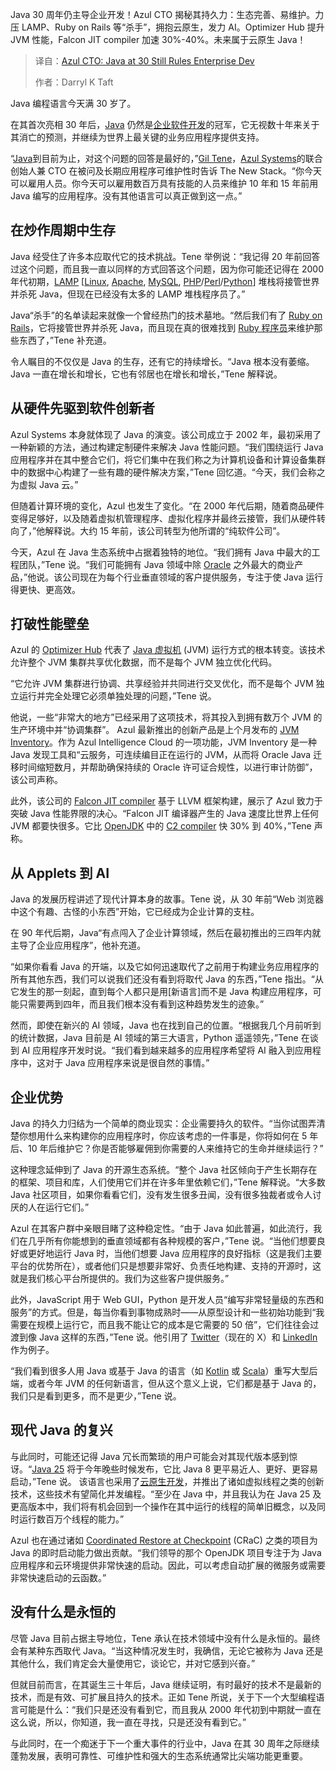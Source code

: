 <!--
title: Azul首席技术官：Java在30岁时仍然主导企业开发
cover: https://cdn.thenewstack.io/media/2025/05/71dcac54-jac-alexandru-nx6fp9n4xgw-unsplash-1.jpg
summary: Java 30 周年仍主导企业开发！Azul CTO 揭秘其持久力：生态完善、易维护。力压 LAMP、Ruby on Rails 等“杀手”，拥抱云原生，发力 AI。Optimizer Hub 提升 JVM 性能，Falcon JIT compiler 加速 30%-40%。未来属于云原生 Java！
-->

Java 30 周年仍主导企业开发！Azul CTO 揭秘其持久力：生态完善、易维护。力压 LAMP、Ruby on Rails 等“杀手”，拥抱云原生，发力 AI。Optimizer Hub 提升 JVM 性能，Falcon JIT compiler 加速 30%-40%。未来属于云原生 Java！

> 译自：[Azul CTO: Java at 30 Still Rules Enterprise Dev](https://thenewstack.io/azul-cto-java-at-30-still-rules-enterprise-dev/)
> 
> 作者：Darryl K Taft

Java 编程语言今天满 30 岁了。

在其首次亮相 30 年后，[Java](https://thenewstack.io/java-at-30-the-genius-behind-the-code-that-changed-tech/) 仍然是[企业软件开发](https://thenewstack.io/why-pure-ai-coding-wont-work-for-enterprise-software/)的冠军，它无视数十年来关于其消亡的预测，并继续为世界上最关键的业务应用程序提供支持。

“[Java](https://thenewstack.io/java-at-30-the-genius-behind-the-code-that-changed-tech/)到目前为止，对这个问题的回答是最好的，”[Gil Tene](https://www.linkedin.com/in/giltene/)，[Azul Systems](https://www.azul.com/)的联合创始人兼 CTO 在被问及长期应用程序可维护性时告诉 The New Stack。“你今天可以雇用人员。你今天可以雇用数百万具有技能的人员来维护 10 年和 15 年前用 Java 编写的应用程序。没有其他语言可以真正做到这一点。”

## 在炒作周期中生存

Java 经受住了许多本应取代它的技术挑战。Tene 举例说：“我记得 20 年前回答过这个问题，而且我一直以同样的方式回答这个问题，因为你可能还记得在 2000 年代初期，[LAMP](https://thenewstack.io/should-the-lamp-stack-add-an-open-llm-like-metas-llama/) [[Linux](https://thenewstack.io/introduction-to-linux-operating-system/), [Apache](https://thenewstack.io/configure-multiple-websites-on-a-single-rhel-based-apache-host/), [MySQL](https://thenewstack.io/a-cheat-sheet-to-database-access-control-mysql/), [PHP](https://thenewstack.io/why-php-usage-has-declined-by-40-in-just-over-2-years/)/[Perl](https://thenewstack.io/this-week-in-programming-pondering-the-evolution-of-perl-7/)/[Python](https://thenewstack.io/what-is-python/)] 堆栈将接管世界并杀死 Java，但现在已经没有太多的 LAMP 堆栈程序员了。”

Java“杀手”的名单读起来就像一个曾经热门的技术墓地。“然后我们有了 [Ruby on Rails](https://thenewstack.io/dhh-wants-to-make-web-dev-easy-again-with-ruby-on-rails/)，它将接管世界并杀死 Java，而且现在真的很难找到 [Ruby 程序员](https://thenewstack.io/ruby-creator-yukihiro-matsumoto-on-the-challenges-of-updating-a-programming-language/)来维护那些东西了，”Tene 补充道。

令人瞩目的不仅仅是 Java 的生存，还有它的持续增长。“Java 根本没有萎缩。Java 一直在增长和增长，它也有邻居也在增长和增长，”Tene 解释说。

## 从硬件先驱到软件创新者

Azul Systems 本身就体现了 Java 的演变。该公司成立于 2002 年，最初采用了一种新颖的方法，通过构建定制硬件来解决 Java 性能问题。“我们围绕运行 Java 应用程序并在其中整合它们，将它们集中在我们称之为计算机设备和计算设备集群中的数据中心构建了一些有趣的硬件解决方案，”Tene 回忆道。“今天，我们会称之为虚拟 Java 云。”

但随着计算环境的变化，Azul 也发生了变化。“在 2000 年代后期，随着商品硬件变得足够好，以及随着虚拟机管理程序、虚拟化程序并最终云接管，我们从硬件转向了，”他解释说。大约 15 年前，该公司转型为他所谓的“纯软件公司”。

今天，Azul 在 Java 生态系统中占据着独特的地位。“我们拥有 Java 中最大的工程团队，”Tene 说。“我们可能拥有 Java 领域中除 [Oracle](https://developer.oracle.com/?utm_content=inline+mention) 之外最大的商业产品，”他说。该公司现在为每个行业垂直领域的客户提供服务，专注于使 Java 运行得更快、更高效。

## 打破性能壁垒

Azul 的 [Optimizer Hub](https://www.azul.com/products/components/azul-optimizer-hub/) 代表了 [Java 虚拟机](https://thenewstack.io/introduction-to-java-programming-language/) (JVM) 运行方式的根本转变。该技术允许整个 JVM 集群共享优化数据，而不是每个 JVM 独立优化代码。

“它允许 JVM 集群进行协调、共享经验并共同进行交叉优化，而不是每个 JVM 独立运行并完全处理它必须单独处理的问题，”Tene 说。

他说，一些“非常大的地方”已经采用了这项技术，将其投入到拥有数万个 JVM 的生产环境中并“协调集群”。
Azul 最新推出的创新产品是上个月发布的 [JVM Inventory](https://www.azul.com/products/components/jvm-inventory/)。作为 Azul Intelligence Cloud 的一项功能，JVM Inventory 是一种 Java 发现工具和“云服务，可连续编目正在运行的 JVM，从而将 Oracle Java 迁移时间缩短数月，并帮助确保持续的 Oracle 许可证合规性，以进行审计防御”，该公司声称。

此外，该公司的 [Falcon JIT compiler](https://www.azul.com/products/components/falcon-jit-compiler/) 基于 LLVM 框架构建，展示了 Azul 致力于突破 Java 性能界限的决心。“Falcon JIT 编译器产生的 Java 速度比世界上任何 JVM 都要快很多。它比 [OpenJDK](https://thenewstack.io/microsoft-releases-its-own-distro-of-java-21/) 中的 [C2 compiler](https://www.baeldung.com/jvm-tiered-compilation) 快 30% 到 40%，”Tene 声称。

## 从 Applets 到 AI

Java 的发展历程讲述了现代计算本身的故事。Tene 说，从 30 年前“Web 浏览器中这个有趣、古怪的小东西”开始，它已经成为企业计算的支柱。

在 90 年代后期，Java“有点闯入了企业计算领域，然后在最初推出的三四年内就主导了企业应用程序”，他补充道。

“如果你看看 Java 的开端，以及它如何迅速取代了之前用于构建业务应用程序的所有其他东西，我们可以说我们还没有看到将取代 Java 的东西，”Tene 指出。“从它发生的那一刻起，直到每个人都只是用[新语言]而不是 Java 构建应用程序，可能只需要两到四年，而且我们根本没有看到这种趋势发生的迹象。”

然而，即使在新兴的 AI 领域，Java 也在找到自己的位置。“根据我几个月前听到的统计数据，Java 目前是 AI 领域的第三大语言，Python 遥遥领先，”Tene 在谈到 AI 应用程序开发时说。“我们看到越来越多的应用程序希望将 AI 融入到应用程序中，这对于 Java 应用程序来说是很自然的事情。”

## 企业优势

Java 的持久力归结为一个简单的商业现实：企业需要持久的软件。“当你试图弄清楚你想用什么来构建你的应用程序时，你应该考虑的一件事是，你将如何在 5 年后、10 年后维护它？你是否能够雇佣到你需要的人来维持它的生命并继续运行？”

这种理念延伸到了 Java 的开源生态系统。“整个 Java 社区倾向于产生长期存在的框架、项目和库，人们使用它们并在许多年里依赖它们，”Tene 解释说。“大多数 Java 社区项目，如果你看看它们，没有发生很多丑闻，没有很多独裁者或令人讨厌的人在运行它们。”

Azul 在其客户群中亲眼目睹了这种稳定性。“由于 Java 如此普遍，如此流行，我们在几乎所有你能想到的垂直领域都有各种规模的客户，”Tene 说。“当他们想要良好或更好地运行 Java 时，当他们想要 Java 应用程序的良好指标（这是我们主要平台的优势所在），或者他们只是想要非常好、负责任地构建、支持的开源时，这就是我们核心平台所提供的。我们为这些客户提供服务。”

此外，JavaScript 用于 Web GUI，Python 是开发人员“编写非常轻量级的东西和服务”的方式。但是，每当你看到事物成熟时——从原型设计和一些初始功能到“我需要在规模上运行它，而且我不能让它的成本是它需要的 50 倍”，它们往往会过渡到像 Java 这样的东西，”Tene 说。他引用了 [Twitter](https://www.infoq.com/articles/twitter-java-use/)（现在的 X）和 [LinkedIn](https://www.linkedin.com/blog/engineering/infrastructure/linkedin-s-journey-to-java-11) 作为例子。

“我们看到很多人用 Java 或基于 Java 的语言（如 [Kotlin](https://thenewstack.io/get-started-using-kotlin-multiplatform-with-a-network-listener-project/) 或 [Scala](https://thenewstack.io/scala-creator-proposes-lean-scala-for-simpler-code/)）重写大型后端，或者今年 JVM 的任何新语言，但从这个意义上说，它们都是基于 Java 的，我们只是看到更多，而不是更少，”Tene 说。

## 现代 Java 的复兴

与此同时，可能还记得 Java 冗长而繁琐的用户可能会对其现代版本感到惊讶。“[Java 25](https://openjdk.org/projects/jdk/25/) 将于今年晚些时候发布，它比 Java 8 更平易近人、更好、更容易启动，”Tene 说。
该语言也采用了[云原生开发](https://thenewstack.io/cloud-native/)，并推出了诸如虚拟线程之类的创新技术，这些技术有望简化并发编程。“至少在 Java 中，并且我认为在 Java 25 及更高版本中，我们将有机会回到一个操作在其中运行的线程的简单旧概念，以及同时运行数百万个线程的能力。”

Azul 也在通过诸如 [Coordinated Restore at Checkpoint](https://openjdk.org/projects/crac/) (CRaC) 之类的项目为 Java 的即时启动能力做出贡献。“我们领导的那个 OpenJDK 项目专注于为 Java 应用程序和云环境提供非常快速的启动。因此，可以考虑自动扩展的微服务或需要非常快速启动的云函数。”

## 没有什么是永恒的

尽管 Java 目前占据主导地位，Tene 承认在技术领域中没有什么是永恒的。最终会有某种东西取代 Java。“当这种情况发生时，我确信，无论它被称为 Java 还是其他什么，我们肯定会大量使用它，谈论它，并对它感到兴奋。”

但就目前而言，在其诞生三十年后，Java 继续证明，有时最好的技术不是最新的技术，而是有效、可扩展且持久的技术。正如 Tene 所说，关于下一个大型编程语言可能是什么：“我们只是还没有看到它，而且我从 2000 年代初到中期就一直在这么说，所以，你知道，我一直在寻找，只是还没有看到它。”

与此同时，在一个痴迷于下一个重大事件的行业中，Java 在其 30 周年之际继续蓬勃发展，表明可靠性、可维护性和强大的生态系统通常比尖端功能更重要。